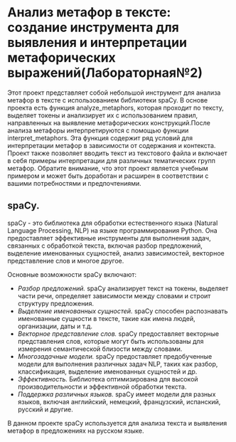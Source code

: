 # Анализ метафор в тексте: создание инструмента для выявления и интерпретации метафорических выражений(Лабораторная№2)
Этот проект представляет собой небольшой инструмент для анализа метафор в тексте с использованием библиотеки spaCy. В основе проекта есть функция analyze_metaphors, которая проходит по тексту, выделяет токены и анализирует их с использованием правил, направленных на выявление метафорических конструкций.После анализа метафоры интерпретируются с помощью функции interpret_metaphors. Эта функция содержит ряд условий для интерпретации метафор в зависимости от содержания и контекста. Проект также позволяет вводить текст из текстового файла и включает в себя примеры интерпретации для различных тематических групп метафор. Обратите внимание, что этот проект является учебным примером и может быть доработан и расширен в соответствии с вашими потребностями и предпочтениями.

## spaCy.

spaCy - это библиотека для обработки естественного языка (Natural Language Processing, NLP) на языке программирования Python. Она предоставляет эффективные инструменты для выполнения задач, связанных с обработкой текста, включая разбор предложений, выделение именованных сущностей, анализ зависимостей, векторное представление слов и многое другое.

Основные возможности spaCy включают:
* *Разбор предложений.* spaCy анализирует текст на токены, выделяет части речи, определяет зависимости между словами и строит структуру предложения.
* *Выделение именованных сущностей.* spaCy способен распознавать именованные сущности в тексте, такие как имена людей, организации, даты и т.д.
* *Векторное представление слов.* spaCy предоставляет векторные представления слов, которые могут быть использованы для измерения семантической близости между словами.
* *Многозадачные модели.* spaCy предоставляет предобученные модели для выполнения различных задач NLP, таких как разбор, классификация, выделение именованных сущностей и др.
* *Эффективность.* Библиотека оптимизирована для высокой производительности и эффективной обработки текста.
* *Поддержка различных языков.* spaCy имеет модели для разных языков, включая английский, немецкий, французский, испанский, русский и другие.

В данном проекте spaCy используется для анализа текста и выявления метафор в предложениях на русском языке.

